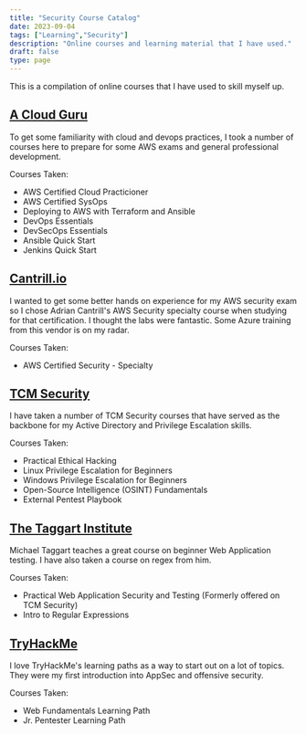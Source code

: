 ```yaml
---
title: "Security Course Catalog"
date: 2023-09-04
tags: ["Learning","Security"]
description: "Online courses and learning material that I have used."
draft: false
type: page
---
```


This is a compilation of online courses that I have used to skill myself up.

## [A Cloud Guru](https://learn.acloud.guru/dashboard)

To get some familiarity with cloud and devops practices, I took a number of courses here to prepare for some AWS exams and general professional development.

Courses Taken:
- AWS Certified Cloud Practicioner
- AWS Certified SysOps
- Deploying to AWS with Terraform and Ansible
- DevOps Essentials
- DevSecOps Essentials
- Ansible Quick Start
- Jenkins Quick Start


## [Cantrill.io](https://learn.cantrill.io/)

I wanted to get some better hands on experience for my AWS security exam so I chose Adrian Cantrill's AWS Security specialty course when studying for that certification. I thought the labs were fantastic. Some Azure training from this vendor is on my radar.

Courses Taken:
- AWS Certified Security - Specialty

## [TCM Security](https://academy.tcm-sec.com/)

I have taken a number of TCM Security courses that have served as the backbone for my Active Directory and Privilege Escalation skills.

Courses Taken:
- Practical Ethical Hacking
- Linux Privilege Escalation for Beginners
- Windows Privilege Escalation for Beginners
- Open-Source Intelligence (OSINT) Fundamentals
- External Pentest Playbook


## [The Taggart Institute](https://taggartinstitute.org/p/home)

Michael Taggart teaches a great course on beginner Web Application testing. I have also taken a course on regex from him.

Courses Taken:
- Practical Web Application Security and Testing (Formerly offered on TCM Security)
- Intro to Regular Expressions


## [TryHackMe](https://tryhackme.com)

I love TryHackMe's learning paths as a way to start out on a lot of topics. They were my first introduction into AppSec and offensive security.

Courses Taken:
- Web Fundamentals Learning Path
- Jr. Pentester Learning Path






